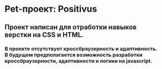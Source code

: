 # Pet-проект: Positivus
## Проект написан для отработки навыков верстки на CSS и HTML. 
### В проекте отсутствует кроссбраузерность и адаптивность. В будущем предполагается возможность разработки кроссбраузерности, адаптивности и логики на javascript.